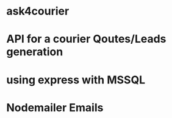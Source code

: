 # ask4courier
# API for a courier Qoutes/Leads generation 
# using express with MSSQL 
# Nodemailer Emails
